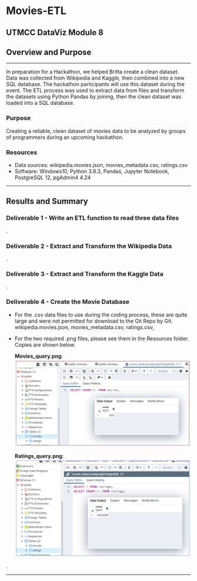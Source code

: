 # Movies-ETL
## UTMCC DataViz Module 8

## Overview and Purpose

--- 

  In preparation for a Hackathon, we helped Britta create a clean dataset. Data was collected from Wikipedia and Kaggle, then combined into a new SQL database. The hackathon participants will use this dataset during the event. The ETL process was used to extract data from files and transform the datasets using Python Pandas by joining, then the clean dataset was loaded into a SQL database. 

   ### Purpose
   Creating a reliable, clean dataset of movies data to be analyzed by groups of programmers during an upcoming hackathon.


   ### Resources
  * Data sources: wikipedia.movies.json, movies_metadata.csv, ratings.csv
  * Software: Windows10, Python 3.8.3, Pandas, Jupyter Notebook, PostgreSQL 12, pgAdmin4 4.24
  
  
  
--- 

## Results and Summary


  ### Deliverable 1 - Write an ETL function to read three data files
  
  
  
  
.

  ### Deliverable 2 - Extract and Transform the Wikipedia Data
  
  
  
  
.

  ### Deliverable 3 - Extract and Transform the Kaggle Data
  
  
  
.

  ### Deliverable 4 - Create the Movie Database
  
   * For the .csv data files to use during the coding process, these are quite large and were not permitted for download to the Git Repo by Git.
    wikipedia.movies.json, movies_metadata.csv, ratings.csv, 
  
  
  * For the two required .png files, please see them in the Resources folder. Copies are shown below. 
  

    **Movies_query.png**:  ![movies_query.png](https://github.com/larrydodson/Movies-ETL/blob/master/Resources/movies_query.png)
 
 
    **Ratings_query.png**:  ![ratings_query.png](https://github.com/larrydodson/Movies-ETL/blob/master/Resources/ratings_query.png)


.

--- 

  
